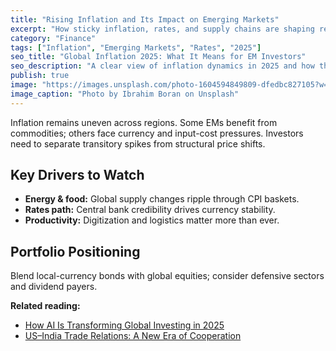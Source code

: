 ```yaml
---
title: "Rising Inflation and Its Impact on Emerging Markets"
excerpt: "How sticky inflation, rates, and supply chains are shaping returns across emerging economies in 2025."
category: "Finance"
tags: ["Inflation", "Emerging Markets", "Rates", "2025"]
seo_title: "Global Inflation 2025: What It Means for EM Investors"
seo_description: "A clear view of inflation dynamics in 2025 and how they affect equity and bond opportunities in emerging markets."
publish: true
image: "https://images.unsplash.com/photo-1604594849809-dfedbc827105?w=800&h=500&fit=crop"
image_caption: "Photo by Ibrahim Boran on Unsplash"
---
```


Inflation remains uneven across regions. Some EMs benefit from commodities; others face currency and input-cost pressures.
Investors need to separate transitory spikes from structural price shifts.

## Key Drivers to Watch
- **Energy & food:** Global supply changes ripple through CPI baskets.  
- **Rates path:** Central bank credibility drives currency stability.  
- **Productivity:** Digitization and logistics matter more than ever.

## Portfolio Positioning
Blend local-currency bonds with global equities; consider defensive sectors and dividend payers.

**Related reading:**  
- [How AI Is Transforming Global Investing in 2025](https://spherevista360.com/ai-investing-2025/)  
- [US–India Trade Relations: A New Era of Cooperation](https://spherevista360.com/us-india-trade-2025/)
